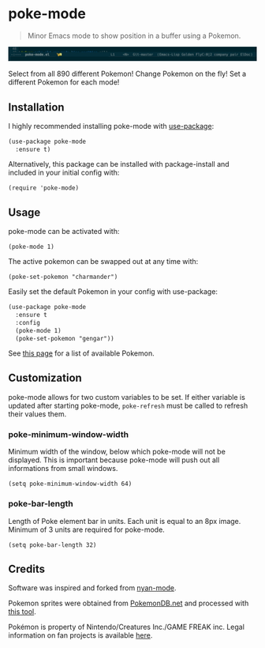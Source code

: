# poke-mode

> Minor Emacs mode to show position in a buffer using a Pokemon.

![Demo GIF](/docs/demo.gif)

Select from all 890 different Pokemon! Change Pokemon on the fly! Set a
different Pokemon for each mode!

## Installation

I highly recommended installing poke-mode with
[use-package](https://github.com/jwiegley/use-package):

```elisp
(use-package poke-mode
  :ensure t)
```

Alternatively, this package can be installed with package-install
and included in your initial config with:

```elisp
(require 'poke-mode)
```

## Usage

poke-mode can be activated with:

```elisp
(poke-mode 1)
```

The active pokemon can be swapped out at any time with:

```elisp
(poke-set-pokemon "charmander")
```

Easily set the default Pokemon in your config with use-package:

```elisp
(use-package poke-mode
  :ensure t
  :config
  (poke-mode 1)
  (poke-set-pokemon "gengar"))
```

See [this page](docs/pokemon.md) for a list of available Pokemon.

## Customization

poke-mode allows for two custom variables to be set. If either variable is
updated after starting poke-mode, `poke-refresh` must be called to refresh
their values them.

### poke-minimum-window-width

Minimum width of the window, below which poke-mode will not be displayed. This
is important because poke-mode will push out all informations from small
windows.

```elisp
(setq poke-minimum-window-width 64)
```

### poke-bar-length

Length of Poke element bar in units.  Each unit is equal to an 8px image.
Minimum of 3 units are required for poke-mode.

```elisp
(setq poke-bar-length 32)
```

## Credits

Software was inspired and forked from [nyan-mode](https://github.com/TeMPOraL/nyan-mode).

Pokemon sprites were obtained from [PokemonDB.net](https://img.pokemondb.net/sprites/)
and processed with [this tool](https://github.com/RyanMillerC/poke-position-images).

Pokémon is property of Nintendo/Creatures Inc./GAME FREAK inc. Legal
information on fan projects is available [here](https://www.pokemon.com/us/legal/).
